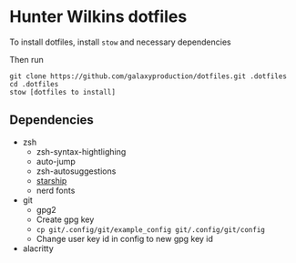 # Hunter Wilkins dotfiles
To install dotfiles, install `stow` and necessary dependencies

Then run
```
git clone https://github.com/galaxyproduction/dotfiles.git .dotfiles
cd .dotfiles
stow [dotfiles to install]
```
## Dependencies
- zsh
    - zsh-syntax-hightlighing
    - auto-jump
    - zsh-autosuggestions
    - [starship](https://starship.rs/)
    - nerd fonts
- git
    - gpg2
    - Create gpg key
    - `cp git/.config/git/example_config git/.config/git/config`
    - Change user key id in config to new gpg key id
- alacritty

